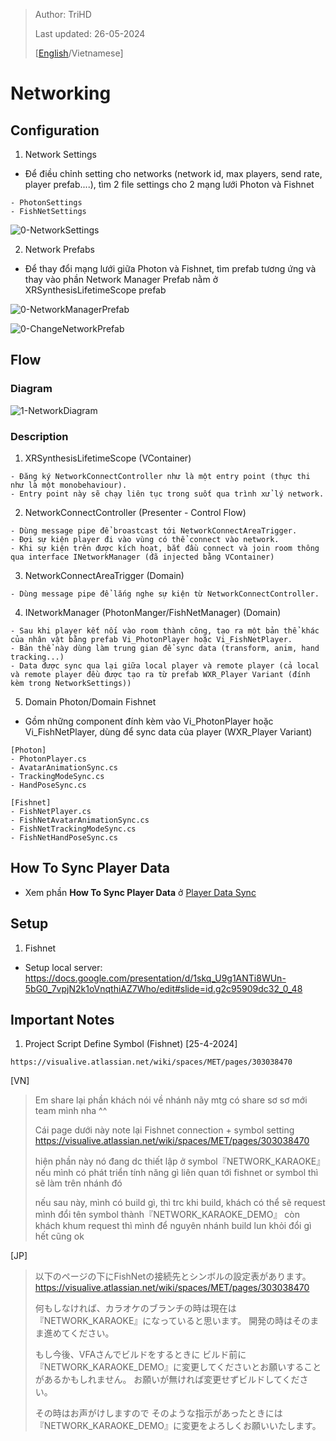 > Author: TriHD
> 
> Last updated: 26-05-2024
> 
> [[English](./Languages/Networking_en.md)/Vietnamese]
# Networking

## Configuration
1. Network Settings
- Để điều chỉnh setting cho networks (network id, max players, send rate, player prefab....), tìm 2 file settings cho 2 mạng lưới Photon và Fishnet
````
- PhotonSettings 
- FishNetSettings
````

![0-NetworkSettings](../../Images/Networking/0-NetworkSettings.png)

2. Network Prefabs
- Để thay đổi mạng lưới giữa Photon và Fishnet, tìm prefab tương ứng và thay vào phần Network Manager Prefab nằm ở XRSynthesisLifetimeScope prefab

![0-NetworkManagerPrefab](../../Images/Networking/0-NetworkManagerPrefab.png)

![0-ChangeNetworkPrefab](../../Images/Networking/0-ChangeNetworkPrefab.png)

## Flow
### Diagram
![1-NetworkDiagram](../../Images/Networking/1-NetworkDiagram.png)

### Description
1. XRSynthesisLifetimeScope (VContainer)
````
- Đăng ký NetworkConnectController như là một entry point (thực thi như là một monobehaviour).
- Entry point này sẽ chạy liên tục trong suốt qua trình xử lý network.
````

2. NetworkConnectController (Presenter - Control Flow)
````
- Dùng message pipe để broastcast tới NetworkConnectAreaTrigger. 
- Đợi sự kiện player đi vào vùng có thể connect vào network.
- Khi sự kiện trên được kích hoạt, bắt đầu connect và join room thông qua interface INetworkManager (đã injected bằng VContainer)
```` 

3. NetworkConnectAreaTrigger (Domain)
````
- Dùng message pipe để lắng nghe sự kiện từ NetworkConnectController.
````

4. INetworkManager (PhotonManger/FishNetManager) (Domain)
````
- Sau khi player kết nối vào room thành công, tạo ra một bản thể khác của nhân vật bằng prefab Vi_PhotonPlayer hoặc Vi_FishNetPlayer.
- Bản thể này dùng làm trung gian để sync data (transform, anim, hand tracking...)
- Data được sync qua lại giữa local player và remote player (cả local và remote player đều được tạo ra từ prefab WXR_Player Variant (đính kèm trong NetworkSettings))
````

5. Domain Photon/Domain Fishnet
-  Gồm những component đính kèm vào Vi_PhotonPlayer hoặc Vi_FishNetPlayer, dùng để sync data của player (WXR_Player Variant)
````
[Photon]
- PhotonPlayer.cs
- AvatarAnimationSync.cs
- TrackingModeSync.cs
- HandPoseSync.cs

[Fishnet]
- FishNetPlayer.cs
- FishNetAvatarAnimationSync.cs
- FishNetTrackingModeSync.cs
- FishNetHandPoseSync.cs
````

## How To Sync Player Data 
- Xem phần **How To Sync Player Data** ở [Player Data Sync](./PlayerDataSync.md)

## Setup

1. Fishnet
- Setup local server: https://docs.google.com/presentation/d/1skq_U9g1ANTi8WUn-5bG0_7vpjN2k1oVnqthiAZ7Who/edit#slide=id.g2c95909dc32_0_48

## Important Notes

1. Project Script Define Symbol (Fishnet) [25-4-2024]
````
https://visualive.atlassian.net/wiki/spaces/MET/pages/303038470
````

[VN]
> <FYI>
> Em share lại phần khách nói về nhánh nãy mtg có share sơ sơ mới team mình nha ^^
>
> Cái page dưới này note lại Fishnet connection + symbol setting
> https://visualive.atlassian.net/wiki/spaces/MET/pages/303038470
>
> hiện phần này nó đang dc thiết lập ở symbol『NETWORK_KARAOKE』
> nếu mình có phát triển tính năng gì liên quan tới fishnet or symbol thì sẽ làm trên nhánh đó
>
> nếu sau này, mình có build gì, thì trc khi build, khách có thể sẽ request mình đổi tên symbol thành『NETWORK_KARAOKE_DEMO』
> còn khách khum request thì mình để nguyên nhánh build lun khỏi đổi gì hết cũng ok

[JP]
> 以下のページの下にFishNetの接続先とシンボルの設定表があります。
> https://visualive.atlassian.net/wiki/spaces/MET/pages/303038470
>
> 何もしなければ、カラオケのブランチの時は現在は『NETWORK_KARAOKE』になっていると思います。
> 開発の時はそのまま進めてください。
>
> もし今後、VFAさんでビルドをするときに
> ビルド前に『NETWORK_KARAOKE_DEMO』に変更してくださいとお願いすることがあるかもしれません。
> お願いが無ければ変更せずビルドしてください。
>
> その時はお声がけしますので
> そのような指示があったときには『NETWORK_KARAOKE_DEMO』に変更をよろしくお願いいたします。
